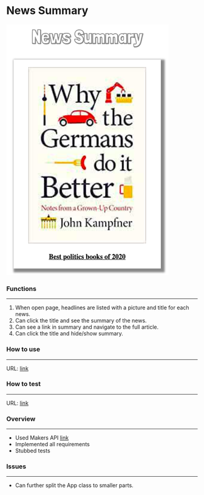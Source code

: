 # News Summary

![news](/docs/images/news-summary.png)

### Functions
-------

1. When open page, headlines are listed with a picture and title for each news.
2. Can click the title and see the summary of the news.
3. Can see a link in summary and navigate to the full article.
4. Can click the title and hide/show summary.

### How to use
-------
URL: <a href="https://shacheng.co.uk/news-summary-challenge/" target="_blank">link</a>

### How to test
-------
URL: <a href="https://shacheng.co.uk/news-summary-challenge/test.html" target="_blank">link</a>

### Overview
-------
- Used Makers API <a href="https://github.com/makersacademy/news-summary-api" target="_blank">link</a>
- Implemented all requirements
- Stubbed tests

### Issues
-------
- Can further split the App class to smaller parts.

